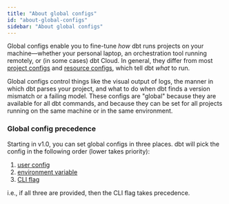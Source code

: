 ```yaml
---
title: "About global configs"
id: "about-global-configs"
sidebar: "About global configs"
---
```


Global configs enable you to fine-tune _how_ dbt runs projects on your machine—whether your personal laptop, an orchestration tool running remotely, or (in some cases) dbt Cloud. In general, they differ from most [project configs](/reference/dbt_project.yml) and [resource configs](/reference/configs-and-properties), which tell dbt _what_ to run.

Global configs control things like the visual output of logs, the manner in which dbt parses your project, and what to do when dbt finds a version mismatch or a failing model. These configs are "global" because they are available for all dbt commands, and because they can be set for all projects running on the same machine or in the same environment.

### Global config precedence

Starting in v1.0, you can set global configs in three places. dbt will pick the config in the following order (lower takes priority):
1. [user config](https://docs.getdbt.com/docs/core/connect-data-platform/profiles.yml#user-config)
1. [environment variable](https://docs.getdbt.com/reference/global-configs/environment-variable-configs)
1. [CLI flag](https://docs.getdbt.com/reference/global-cli-flags)

i.e., if all three are provided, then the CLI flag takes precedence.
